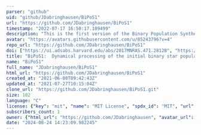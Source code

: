 ```yaml
---
parser: "github"
uid: "github/JDabringhausen/BiPoS1"
url: "https://github.com/JDabringhausen/BiPoS1"
timestamp: "2022-07-17 16:50:17.109499"
description: "This is the first version of the Binary Population Synthesizer (BiPoS1)"
avatar: "https://avatars.githubusercontent.com/u/85243796?v=4"
repo_url: "https://github.com/JDabringhausen/BiPoS1"
doi: ["https://ui.adsabs.harvard.edu/abs/2017MNRAS.471.2812B", "https://ui.adsabs.harvard.edu/abs/2021ascl.soft09029D/abstract"]
title: "BiPoS1:  Dynamical processing of the initial binary star population"
name: "BiPoS1"
full_name: "JDabringhausen/BiPoS1"
html_url: "https://github.com/JDabringhausen/BiPoS1"
created_at: "2021-06-08T09:42:43Z"
updated_at: "2021-07-27T10:15:04Z"
clone_url: "https://github.com/JDabringhausen/BiPoS1.git"
size: 102
language: "C"
license: {"key": "mit", "name": "MIT License", "spdx_id": "MIT", "url": "https://api.github.com/licenses/mit", "node_id": "MDc6TGljZW5zZTEz"}
subscribers_count: 1
owner: {"html_url": "https://github.com/JDabringhausen", "avatar_url": "https://avatars.githubusercontent.com/u/85243796?v=4", "login": "JDabringhausen", "type": "User"}
date: "2024-08-24 14:23:09.982245"
---
```

